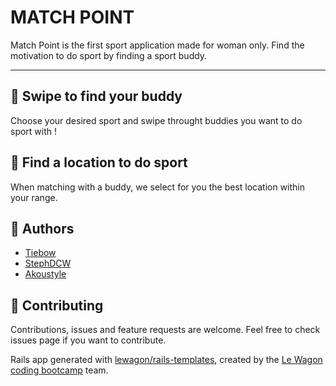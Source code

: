 MATCH POINT
=====================================================

Match Point is the first sport application made for woman only.
Find the motivation to do sport by finding a sport buddy.

--------------------------------------------------------------------------------
🤝 Swipe to find your buddy
-------------

Choose your desired sport and swipe throught buddies you want to do sport with !

🚀 Find a location to do sport
-----------------------------

When matching with a buddy, we select for you the best location within your range.

👤 Authors
-----------------------------
* [Tiebow](http://github.com/tiebow)
* [StephDCW](http://github.com/stephDCW)
* [Akoustyle](http://github.com/akoustyle)

📝 Contributing
-----------------------------

Contributions, issues and feature requests are welcome.
Feel free to check issues page if you want to contribute.

Rails app generated with [lewagon/rails-templates](https://github.com/lewagon/rails-templates), created by the [Le Wagon coding bootcamp](https://www.lewagon.com) team.
